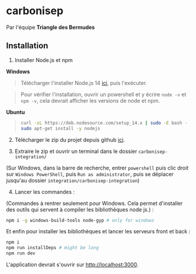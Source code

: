 # carbonisep

Par l'équipe **Triangle des Bermudes**

## Installation

1. Installer Node.js et npm

**Windows**

> Télécharger l'installer Node.js 14 [ici](https://nodejs.org/dist/v14.4.0/node-v14.4.0-x64.msi), puis l'exécuter.

> Pour vérifier l'installation, ouvrir un powershell et y écrire `node -v` et `npm -v`, cela devrait afficher les versions de node et npm.

**Ubuntu**

> ```bash
> curl -sL https://deb.nodesource.com/setup_14.x | sudo -E bash -
> sudo apt-get install -y nodejs
> ```

2. Télécharger le zip du projet depuis github [ici](https://github.com/omnitrogen/carbonisep/archive/integration.zip).

3. Extraire le zip et ouvrir un terminal dans le dossier `carbonisep-integration/`

(Sur Windows, dans la barre de recherche, entrer `powershell` puis clic droit sur `Windows PowerShell`, puis `Run as administrator`, puis se déplacer jusqu'au dossier `integration/carbonisep-integration`)

4. Lancer les commandes :

(Commandes à rentrer seulement pour Windows. Cela permet d'installer des outils qui servent à compiler les bibliothèques node js.) :

```bash
npm i -g windows-build-tools node-gyp # only for windows
```

Et enfin pour installer les bibliothèques et lancer les serveurs front et back :

```bash
npm i
npm run installDeps # might be long
npm run dev
```

L'application devrait s'ouvrir sur <http://localhost:3000>.

